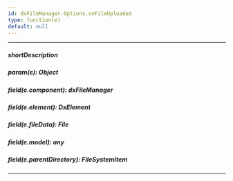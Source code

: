 ```yaml
---
id: dxFileManager.Options.onFileUploaded
type: function(e)
default: null
---
```

---
##### shortDescription
<!-- Description goes here -->

##### param(e): Object
<!-- Description goes here -->

##### field(e.component): dxFileManager
<!-- Description goes here -->

##### field(e.element): DxElement
<!-- Description goes here -->

##### field(e.fileData): File
<!-- Description goes here -->

##### field(e.model): any
<!-- Description goes here -->

##### field(e.parentDirectory): FileSystemItem
<!-- Description goes here -->

---
<!-- Description goes here -->